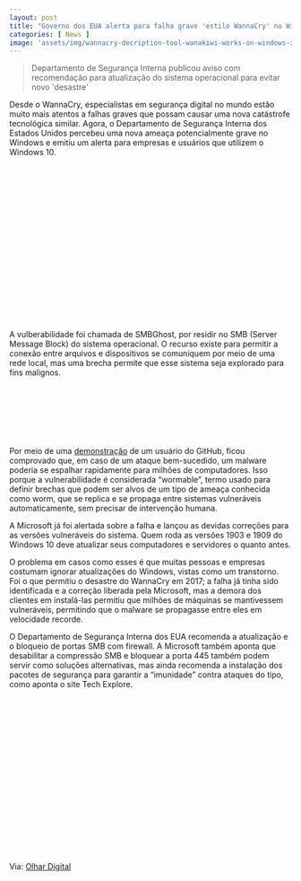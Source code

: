 ```yaml
---
layout: post
title: "Governo dos EUA alerta para falha grave 'estilo WannaCry' no Windows 10"
categories: [ News ]
image: 'assets/img/wannacry-decription-tool-wanakiwi-works-on-windows-xp-2003-vista-2008-and-7-515872-2.jpg'
---
```


> Departamento de Segurança Interna publicou aviso com recomendação para atualização do sistema operacional para evitar novo 'desastre'

Desde o WannaCry, especialistas em segurança digital no mundo estão muito mais atentos a falhas graves que possam causar uma nova catástrofe tecnológica similar. Agora, o Departamento de Segurança Interna dos Estados Unidos percebeu uma nova ameaça potencialmente grave no Windows e emitiu um alerta para empresas e usuários que utilizem o Windows 10.

<!-- QUADRADO -->
<script async src="//pagead2.googlesyndication.com/pagead/js/adsbygoogle.js"></script>
<ins class="adsbygoogle"
style="display:inline-block;width:336px;height:280px"
data-ad-client="ca-pub-2838251107855362"
data-ad-slot="5351066970"></ins>
<script>
(adsbygoogle = window.adsbygoogle || []).push({});
</script>

A vulberabilidade foi chamada de SMBGhost, por residir no SMB (Server Message Block) do sistema operacional. O recurso existe para permitir a conexão entre arquivos e dispositivos se comuniquem por meio de uma rede local, mas uma brecha permite que esse sistema seja explorado para fins malignos.

<!-- MINI ANÚNCIO -->
<script async src="//pagead2.googlesyndication.com/pagead/js/adsbygoogle.js"></script>
<!-- Games Root -->
<ins class="adsbygoogle"
style="display:inline-block;width:730px;height:95px"
data-ad-client="ca-pub-2838251107855362"
data-ad-slot="5351066970"></ins>
<script>
(adsbygoogle = window.adsbygoogle || []).push({});
</script>

Por meio de uma [demonstração](https://github.com/chompie1337/SMBGhost_RCE_PoC) de um usuário do GitHub, ficou comprovado que, em caso de um ataque bem-sucedido, um malware poderia se espalhar rapidamente para milhões de computadores. Isso porque a vulnerabilidade é considerada “wormable”, termo usado para definir brechas que podem ser alvos de um tipo de ameaça conhecida como worm, que se replica e se propaga entre sistemas vulneráveis automaticamente, sem precisar de intervenção humana.

<!-- RETANGULO LARGO 2 -->
<script async src="//pagead2.googlesyndication.com/pagead/js/adsbygoogle.js"></script>
<ins class="adsbygoogle"
style="display:block; text-align:center;"
data-ad-layout="in-article"
data-ad-format="fluid"
data-ad-client="ca-pub-2838251107855362"
data-ad-slot="8549252987"></ins>
<script>
(adsbygoogle = window.adsbygoogle || []).push({});
</script>

A Microsoft já foi alertada sobre a falha e lançou as devidas correções para as versões vulneráveis do sistema. Quem roda as versões 1903 e 1909 do Windows 10 deve atualizar seus computadores e servidores o quanto antes.

O problema em casos como esses é que muitas pessoas e empresas costumam ignorar atualizações do Windows, vistas como um transtorno. Foi o que permitiu o desastre do WannaCry em 2017; a falha já tinha sido identificada e a correção liberada pela Microsoft, mas a demora dos clientes em instalá-las permitiu que milhões de máquinas se mantivessem vulneráveis, permitindo que o malware se propagasse entre eles em velocidade recorde.

<!-- RETANGULO LARGO -->
<script async src="https://pagead2.googlesyndication.com/pagead/js/adsbygoogle.js"></script>
<!-- Informat -->
<ins class="adsbygoogle"
style="display:block"
data-ad-client="ca-pub-2838251107855362"
data-ad-slot="2327980059"
data-ad-format="auto"
data-full-width-responsive="true"></ins>
<script>
(adsbygoogle = window.adsbygoogle || []).push({});
</script>

O Departamento de Segurança Interna dos EUA recomenda a atualização e o bloqueio de portas SMB com firewall. A Microsoft também aponta que desabilitar a compressão SMB e bloquear a porta 445 também podem servir como soluções alternativas, mas ainda recomenda a instalação dos pacotes de segurança para garantir a “imunidade” contra ataques do tipo, como aponta o site Tech Explore.

<!-- QUADRADO -->
<script async src="//pagead2.googlesyndication.com/pagead/js/adsbygoogle.js"></script>
<ins class="adsbygoogle"
style="display:inline-block;width:336px;height:280px"
data-ad-client="ca-pub-2838251107855362"
data-ad-slot="5351066970"></ins>
<script>
(adsbygoogle = window.adsbygoogle || []).push({});
</script>

Via: [Olhar Digital](https://olhardigital.com.br/fique_seguro/noticia/governo-dos-eua-alerta-para-falha-grave-estilo-wannacry-no-windows-10/101973)

